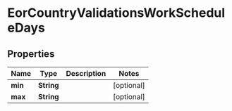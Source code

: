 

# EorCountryValidationsWorkScheduleDays


## Properties

| Name | Type | Description | Notes |
|------------ | ------------- | ------------- | -------------|
|**min** | **String** |  |  [optional] |
|**max** | **String** |  |  [optional] |



